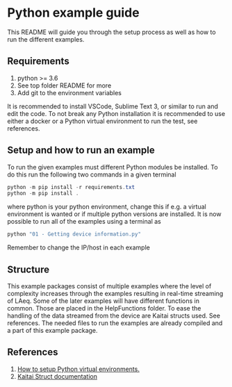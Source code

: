 # Python example guide
This README will guide you through the setup process as well as how to run the different examples. 

## Requirements
1. python >= 3.6
2. See top folder README for more
3. Add git to the environment variables

It is recommended to install VSCode, Sublime Text 3, or similar to run and edit the code. To not break any Python installation it is recommended to use either a docker or a Python virtual environment to run the test, see references.

## Setup and how to run an example
To run the given examples must different Python modules be installed. To do this run the following two commands in a given terminal
```Powershell
python -m pip install -r requirements.txt
python -m pip install .
```
where python is your python environment, change this if e.g. a virtual environment is wanted or if multiple python versions are installed. It is now possible to run all of the examples using a terminal as
```Powershell
python "01 - Getting device information.py"
```
Remember to change the IP/host in each example
## Structure
This example packages consist of multiple examples where the level of complexity increases through the examples resulting in real-time streaming of LAeq. Some of the later examples will have different functions in common. Those are placed in the HelpFunctions folder.
To ease the handling of the data streamed from the device are Kaitai structs used. See references. The needed files to run the examples are already compiled and a part of this example package.

## References
1. [How to setup Python virtual environments.](https://docs.python.org/3/library/venv.html)
2. [Kaitai Struct documentation](https://kaitai.io/)
